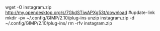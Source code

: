 wget -O instagram.zip http://my.opendesktop.org/s/7GkdSTiwAPXg53t/download #update-link
mkdir -pv ~/.config/GIMP/2.10/plug-ins
unzip instagram.zip -d ~/.config/GIMP/2.10/plug-ins/
rm -rfv instagram.zip